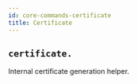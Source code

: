 ```yaml
---
id: core-commands-certificate
title: Certificate
---
```


## `certificate.`

Internal certificate generation helper.
